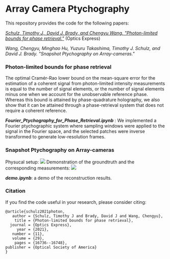 # Array Camera Ptychography

This repository provides the code for the following papers:

[*Schulz, Timothy J., David J. Brady, and Chengyu Wang. "Photon-limited bounds for phase retrieval."*](https://doi.org/10.1364/OE.425796) (Optics Express)

*Wang, Chengyu, Minghao Hu, Yuzuru Takashima, Timothy J. Schulz, and David J. Brady. "Snapshot Ptychography on Array-cameras."*

### Photon-limited bounds for phase retrieval
The optimal Cramér-Rao lower bound on the mean-square error for the estimation of a coherent signal from photon-limited intensity measurements is equal to the number of signal elements, or the number of signal elements minus one when we account for the unobservable reference phase. Whereas this bound is attained by phase-quadrature holography, we also show that it can be attained through a phase-retrieval system that does not require a coherent reference. 

***Fourier_Ptychography_for_Phase_Retrieval.ipynb*** : We implemented a Fourier ptychographic system where sampling windows were applied to the signal in the Fourier space, and the selected patches were inverse transformed to generate low-resolution frames. 

### Snapshot Ptychography on Array-cameras

Physucal setup:
![](https://github.com/djbradyAtOpticalSciencesArizona/arrayCameraFourierPtychography/blob/main/proto_system.png)
Demonstration of the groundtruth and the corresponding measurements:
![](https://github.com/djbradyAtOpticalSciencesArizona/arrayCameraFourierPtychography/blob/main/sample_measurement.gif)

***demo.ipynb***: a demo of the reconstruction results.

### Citation
If you find the code useful in your research, please consider citing:

    @article{schulz2021photon,
       author = {Schulz, Timothy J and Brady, David J and Wang, Chengyu},
        title = {Photon-limited bounds for phase retrieval},
      journal = {Optics Express},
         year = {2021},
       number = {11},
       volume = {29},
        pages = {16736--16748},
    publisher = {Optical Society of America}
    }
    

